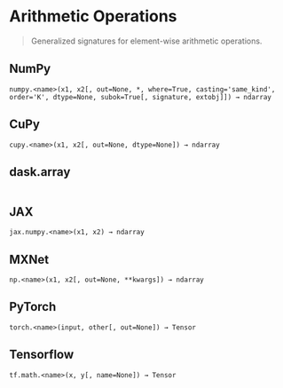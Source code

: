 # Arithmetic Operations

> Generalized signatures for element-wise arithmetic operations.

## NumPy

```
numpy.<name>(x1, x2[, out=None, *, where=True, casting='same_kind', order='K', dtype=None, subok=True[, signature, extobj]]) → ndarray
```

## CuPy

```
cupy.<name>(x1, x2[, out=None, dtype=None]) → ndarray
```

## dask.array

```

```

## JAX

```
jax.numpy.<name>(x1, x2) → ndarray
```

## MXNet

```
np.<name>(x1, x2[, out=None, **kwargs]) → ndarray
```

## PyTorch

```
torch.<name>(input, other[, out=None]) → Tensor
```

## Tensorflow

```
tf.math.<name>(x, y[, name=None]) → Tensor
```
